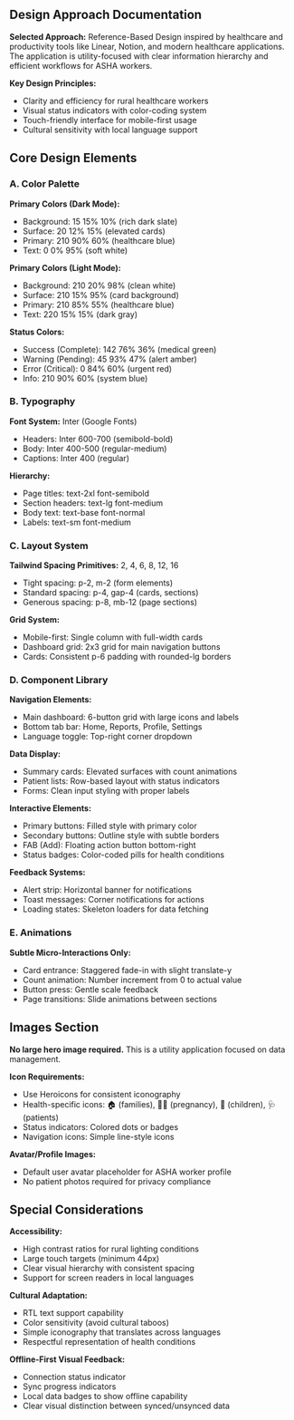 ## Design Approach Documentation

**Selected Approach:** Reference-Based Design inspired by healthcare and productivity tools like Linear, Notion, and modern healthcare applications. The application is utility-focused with clear information hierarchy and efficient workflows for ASHA workers.

**Key Design Principles:**
- Clarity and efficiency for rural healthcare workers
- Visual status indicators with color-coding system
- Touch-friendly interface for mobile-first usage
- Cultural sensitivity with local language support

## Core Design Elements

### A. Color Palette
**Primary Colors (Dark Mode):**
- Background: 15 15% 10% (rich dark slate)
- Surface: 20 12% 15% (elevated cards)
- Primary: 210 90% 60% (healthcare blue)
- Text: 0 0% 95% (soft white)

**Primary Colors (Light Mode):**
- Background: 210 20% 98% (clean white)
- Surface: 210 15% 95% (card background)
- Primary: 210 85% 55% (healthcare blue)
- Text: 220 15% 15% (dark gray)

**Status Colors:**
- Success (Complete): 142 76% 36% (medical green)
- Warning (Pending): 45 93% 47% (alert amber)
- Error (Critical): 0 84% 60% (urgent red)
- Info: 210 90% 60% (system blue)

### B. Typography
**Font System:** Inter (Google Fonts)
- Headers: Inter 600-700 (semibold-bold)
- Body: Inter 400-500 (regular-medium)
- Captions: Inter 400 (regular)

**Hierarchy:**
- Page titles: text-2xl font-semibold
- Section headers: text-lg font-medium
- Body text: text-base font-normal
- Labels: text-sm font-medium

### C. Layout System
**Tailwind Spacing Primitives:** 2, 4, 6, 8, 12, 16
- Tight spacing: p-2, m-2 (form elements)
- Standard spacing: p-4, gap-4 (cards, sections)
- Generous spacing: p-8, mb-12 (page sections)

**Grid System:**
- Mobile-first: Single column with full-width cards
- Dashboard grid: 2x3 grid for main navigation buttons
- Cards: Consistent p-6 padding with rounded-lg borders

### D. Component Library

**Navigation Elements:**
- Main dashboard: 6-button grid with large icons and labels
- Bottom tab bar: Home, Reports, Profile, Settings
- Language toggle: Top-right corner dropdown

**Data Display:**
- Summary cards: Elevated surfaces with count animations
- Patient lists: Row-based layout with status indicators
- Forms: Clean input styling with proper labels

**Interactive Elements:**
- Primary buttons: Filled style with primary color
- Secondary buttons: Outline style with subtle borders
- FAB (Add): Floating action button bottom-right
- Status badges: Color-coded pills for health conditions

**Feedback Systems:**
- Alert strip: Horizontal banner for notifications
- Toast messages: Corner notifications for actions
- Loading states: Skeleton loaders for data fetching

### E. Animations
**Subtle Micro-Interactions Only:**
- Card entrance: Staggered fade-in with slight translate-y
- Count animation: Number increment from 0 to actual value
- Button press: Gentle scale feedback
- Page transitions: Slide animations between sections

## Images Section
**No large hero image required.** This is a utility application focused on data management.

**Icon Requirements:**
- Use Heroicons for consistent iconography
- Health-specific icons: 🏠 (families), 👩‍🍼 (pregnancy), 👶 (children), 🩺 (patients)
- Status indicators: Colored dots or badges
- Navigation icons: Simple line-style icons

**Avatar/Profile Images:**
- Default user avatar placeholder for ASHA worker profile
- No patient photos required for privacy compliance

## Special Considerations

**Accessibility:**
- High contrast ratios for rural lighting conditions
- Large touch targets (minimum 44px)
- Clear visual hierarchy with consistent spacing
- Support for screen readers in local languages

**Cultural Adaptation:**
- RTL text support capability
- Color sensitivity (avoid cultural taboos)
- Simple iconography that translates across languages
- Respectful representation of health conditions

**Offline-First Visual Feedback:**
- Connection status indicator
- Sync progress indicators
- Local data badges to show offline capability
- Clear visual distinction between synced/unsynced data